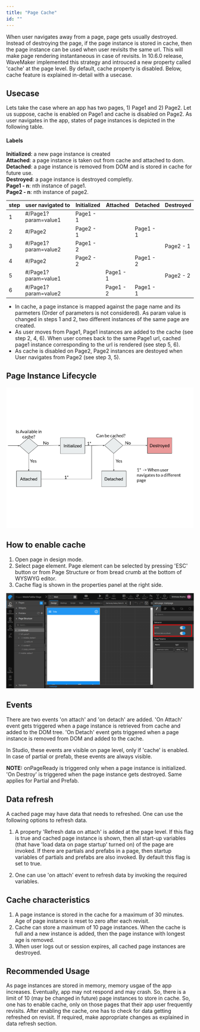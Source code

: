 ```yaml
---
title: "Page Cache"
id: ""
---
```


When user navigates away from a page, page gets usually destroyed. Instead of destroying the page, if the page instance is stored in cache, then the page instance can be used when user revisits the same url. This will make page rendering instantaneous in case of revisits. In 10.6.0 release, WaveMaker implemented this strategy and introuced a new property called 'cache' at the page level. By default, cache property is disabled. Below, cache feature is explained in-detail with a usecase. 

<!--truncate-->

## Usecase

Lets take the case where an app has two pages, 1) Page1 and 2) Page2. Let us suppose, cache is enabled on Page1 and cache is disabled on Page2. As user navigates in the app, states of page instances is depicted in the following table.

#### Labels

**Initialized**: a new page instance is created<br>
**Attached**: a page instance is taken out from cache and attached to dom.<br>
**Detached**: a page instance is removed from DOM and is stored in cache for future use.<br>
**Destroyed**: a page instance is destroyed completly.<br>
**Page1 - n**: nth instance of page1.<br>
**Page2 - n**: nth instance of page2.<br>

|step|user navigated to|Initialized|Attached|Detached|Destroyed|
|-|-|-|-|-|-|
|1|#/Page1?param=value1| Page1 - 1 ||||
|2|#/Page2| Page2 - 1 | |Page1 - 1 ||
|3|#/Page1?param=value2| Page1 - 2 | | |Page2 - 1 |
|4|#/Page2| Page2 - 2 | | Page1 - 2| |
|5|#/Page1?param=value1| | Page1 - 1 | | Page2 - 2|
|6|#/Page1?param=value2| | Page1 - 2 |Page1 - 1||

- In cache, a page instance is mapped against the page name and its parmeters (Order of parameters is not considered). As param value is changed in steps 1 and 2, two different instances of the same page are created.
- As user moves from Page1, Page1 instances are added to the cache (see step 2, 4, 6). When user comes back to the same Page1 url, cached page1 instance corresponding to the url is rendered (see step 5, 6).
- As cache is disabled on Page2, Page2 instances are destoyed when User navigates from Page2 (see step 3, 5). 

## Page Instance Lifecycle

[![marked in red](/learn/assets/page-cache/page-lifecycle.png)](/learn/assets/page-cache/page-lifecycle.png)

## How to enable cache
1. Open page in design mode.
2. Select page element. Page element can be selected by pressing 'ESC' button or from Page Structure or from bread crumb at the bottom of WYSWYG editor.
3. Cache flag is shown in the properties panel at the right side.

[![marked in red](/learn/assets/page-cache/page-cache.png)](/learn/assets/page-cache/page-cache.png)

## Events

There are two events 'on attach' and 'on detach' are added. 'On Attach' event gets triggered when a page instance is retrieved from cache and added to the DOM tree. 'On Detach' event gets triggered when a page instance is removed from DOM and added to the cache.

In Studio, these events are visible on page level, only if 'cache' is enabled. In case of partial or prefab, these events are always visible.

**NOTE:** onPageReady is triggered only when a page instance is initialized. 'On Destroy' is triggered when the page instance gets destroyed. Same applies for Partial and Prefab.

## Data refresh

A cached page may have data that needs to refreshed. One can use the following options to refresh data.

1. A property 'Refresh data on attach' is added at the page level. If this flag is true and cached page instance is shown, then all start-up variables (that have 'load data on page startup' turned on) of the page are invoked. If there are partials and prefabs in a page, then startup variables of partials and prefabs are also invoked. By default this flag is set to true.

2. One can use 'on attach' event to refresh data by invoking the required variables.

## Cache characteristics

1. A page instance is stored in the cache for a maximum of 30 minutes. Age of page instance is reset to zero after each revisit.
2. Cache can store a maximum of 10 page instances. When the cache is full and a new instance is added, then the page instance with longest age is removed.
3. When user logs out or session expires, all cached page instances are destroyed.

## Recommended Usage

As page instances are stored in memory, memory usgae of the app increases. Eventually, app may not respond and may crash. So, there is a limit of 10 (may be changed in future) page instances to store in cache. So, one has to enable cache, only on those pages that their app user frequently revisits. After enabling the cache, one has to check for data getting refreshed on revisit. If required, make appropriate changes as explained in data refresh section.
